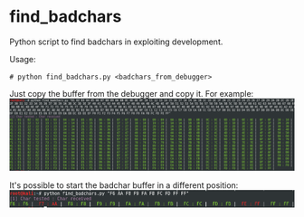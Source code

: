 # find_badchars
Python script to find badchars in exploiting development.

Usage:
```
# python find_badchars.py <badchars_from_debugger>
```

Just copy the buffer from the debugger and copy it. For example:
![alt text](https://raw.githubusercontent.com/Jungl3/find_badchars/master/img/capture1.PNG)

It's possible to start the badchar buffer in a different position:
![alt text](https://raw.githubusercontent.com/Jungl3/find_badchars/master/img/capture2.PNG)
